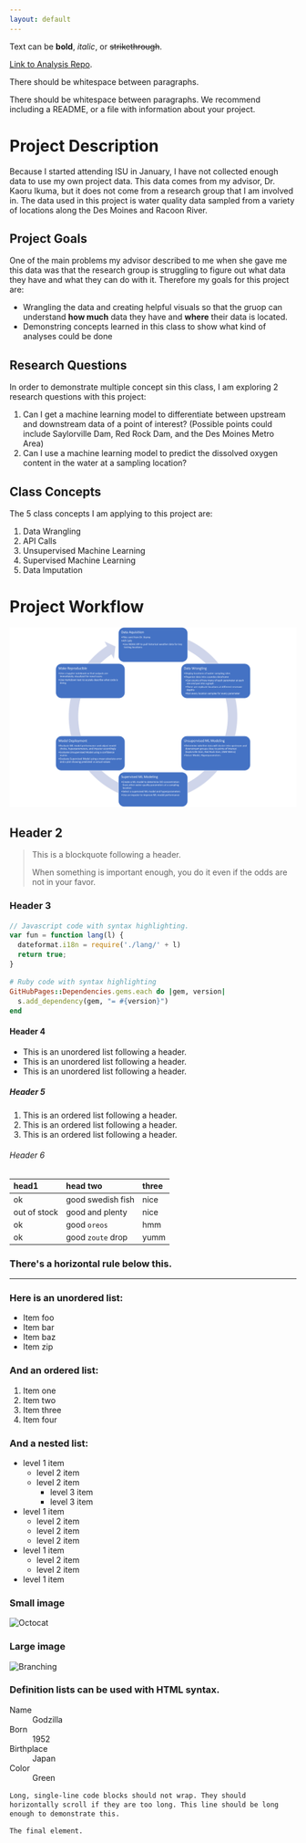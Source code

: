 ```yaml
---
layout: default
---
```


Text can be **bold**, _italic_, or ~~strikethrough~~.

[Link to Analysis Repo](https://github.com/djtenpas/finalprojectanalysis).

There should be whitespace between paragraphs.

There should be whitespace between paragraphs. We recommend including a README, or a file with information about your project.

# Project Description

Because I started attending ISU in January, I have not collected enough data to use my own project data. This data comes from my advisor, Dr. Kaoru Ikuma, but it does not come from a research group that I am involved in. The data used in this project is water quality data sampled from a variety of locations along the Des Moines and Racoon River.

## Project Goals

One of the main problems my advisor described to me when she gave me this data was that the research group is struggling to figure out what data they have and what they can do with it. Therefore my goals for this project are:

* Wrangling the data and creating helpful visuals so that the gruop can understand **how much** data they have and **where** their data is located.
* Demonstring concepts learned in this class to show what kind of analyses could be done

## Research Questions

In order to demonstrate multiple concept sin this class, I am exploring 2 research questions with this project:

1. Can I get a machine learning model to differentiate between upstream and downstream data of a point of interest? (Possible points could include Saylorville Dam, Red Rock Dam, and the Des Moines Metro Area)
2. Can I use a machine learning model to predict the dissolved oxygen content in the water at a sampling location?

## Class Concepts

The 5 class concepts I am applying to this project are:

1. Data Wrangling
2. API Calls
3. Unsupervised Machine Learning
4. Supervised Machine Learning
5. Data Imputation


# Project Workflow

![ProjectWorkflow](https://github.com/djtenpas/finalprojectanalysis/blob/main/rawimages/ProjectWorkflow.png)


## Header 2

> This is a blockquote following a header.
>
> When something is important enough, you do it even if the odds are not in your favor.

### Header 3

```js
// Javascript code with syntax highlighting.
var fun = function lang(l) {
  dateformat.i18n = require('./lang/' + l)
  return true;
}
```

```ruby
# Ruby code with syntax highlighting
GitHubPages::Dependencies.gems.each do |gem, version|
  s.add_dependency(gem, "= #{version}")
end
```

#### Header 4

*   This is an unordered list following a header.
*   This is an unordered list following a header.
*   This is an unordered list following a header.

##### Header 5

1.  This is an ordered list following a header.
2.  This is an ordered list following a header.
3.  This is an ordered list following a header.

###### Header 6

| head1        | head two          | three |
|:-------------|:------------------|:------|
| ok           | good swedish fish | nice  |
| out of stock | good and plenty   | nice  |
| ok           | good `oreos`      | hmm   |
| ok           | good `zoute` drop | yumm  |

### There's a horizontal rule below this.

* * *

### Here is an unordered list:

*   Item foo
*   Item bar
*   Item baz
*   Item zip

### And an ordered list:

1.  Item one
1.  Item two
1.  Item three
1.  Item four

### And a nested list:

- level 1 item
  - level 2 item
  - level 2 item
    - level 3 item
    - level 3 item
- level 1 item
  - level 2 item
  - level 2 item
  - level 2 item
- level 1 item
  - level 2 item
  - level 2 item
- level 1 item

### Small image

![Octocat](https://github.githubassets.com/images/icons/emoji/octocat.png)

### Large image

![Branching](https://guides.github.com/activities/hello-world/branching.png)


### Definition lists can be used with HTML syntax.

<dl>
<dt>Name</dt>
<dd>Godzilla</dd>
<dt>Born</dt>
<dd>1952</dd>
<dt>Birthplace</dt>
<dd>Japan</dd>
<dt>Color</dt>
<dd>Green</dd>
</dl>

```
Long, single-line code blocks should not wrap. They should horizontally scroll if they are too long. This line should be long enough to demonstrate this.
```

```
The final element.
```
